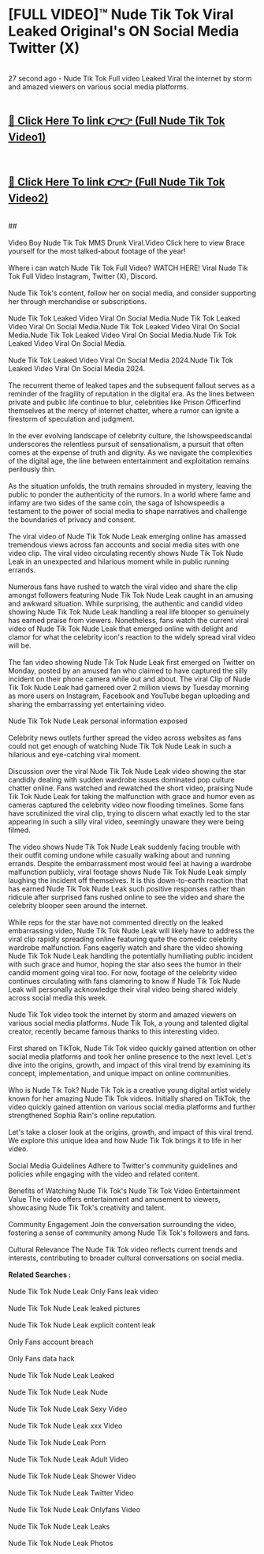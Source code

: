# [FULL VIDEO]™ Nude Tik Tok Viral Leaked Original's ON Social Media Twitter (X) <br>
<br>
27 second ago - Nude Tik Tok Full video Leaked Viral the internet by storm and amazed viewers on various social media platforms.<br>

 <br>

##  <a href="https://play.123hd.live?title=Full Nude_Tik_Tok&ref=git">🔴 Click Here To link 👉👉 (Full Nude Tik Tok Video1)</a><br>
  <br>

##  <a href="https://play.123hd.live?title=Full Nude_Tik_Tok&ref=git">🔴 Click Here To link 👉👉 (Full Nude Tik Tok Video2)</a><br>
  <br>
  ##


  <br>

  <br>
Video Boy Nude Tik Tok MMS Drunk Viral.Video Click here to view Brace yourself for the most talked-about footage of the year!
<br><br>
Where i can watch Nude Tik Tok Full Video? WATCH HERE! Viral Nude Tik Tok Full Video Instagram, Twitter (X), Discord.
<br><br>
Nude Tik Tok's content, follow her on social media, and consider supporting her through merchandise or subscriptions.
<br><br>
Nude Tik Tok Leaked Video Viral On Social Media.Nude Tik Tok Leaked Video Viral On Social Media.Nude Tik Tok Leaked Video Viral On Social Media.Nude Tik Tok Leaked Video Viral On Social Media.Nude Tik Tok Leaked Video Viral On Social Media.
<br><br>
Nude Tik Tok Leaked Video Viral On Social Media 2024.Nude Tik Tok Leaked Video Viral On Social Media 2024.
<br><br>
The recurrent theme of leaked tapes and the subsequent fallout serves as a reminder of the fragility of reputation in the digital era. As the lines between private and public life continue to blur, celebrities like Prison Officerfind themselves at the mercy of internet chatter, where a rumor can ignite a firestorm of speculation and judgment.
<br><br>
In the ever evolving landscape of celebrity culture, the Ishowspeedscandal underscores the relentless pursuit of sensationalism, a pursuit that often comes at the expense of truth and dignity. As we navigate the complexities of the digital age, the line between entertainment and exploitation remains perilously thin.
<br><br>
As the situation unfolds, the truth remains shrouded in mystery, leaving the public to ponder the authenticity of the rumors. In a world where fame and infamy are two sides of the same coin, the saga of Ishowspeedis a testament to the power of social media to shape narratives and challenge the boundaries of privacy and consent.
<br><br>
The viral video of Nude Tik Tok Nude Leak emerging online has amassed tremendous views across fan accounts and social media sites with one video clip. The viral video circulating recently shows Nude Tik Tok Nude Leak in an unexpected and hilarious moment while in public running errands.
<br><br>
Numerous fans have rushed to watch the viral video and share the clip amongst followers featuring Nude Tik Tok Nude Leak caught in an amusing and awkward situation. While surprising, the authentic and candid video showing Nude Tik Tok Nude Leak handling a real life blooper so genuinely has earned praise from viewers. Nonetheless, fans watch the current viral video of Nude Tik Tok Nude Leak that emerged online with delight and clamor for what the celebrity icon's reaction to the widely spread viral video will be.
<br><br>
The fan video showing Nude Tik Tok Nude Leak first emerged on Twitter on Monday, posted by an amused fan who claimed to have captured the silly incident on their phone camera while out and about. The viral Clip of Nude Tik Tok Nude Leak had garnered over 2 million views by Tuesday morning as more users on Instagram, Facebook and YouTube began uploading and sharing the embarrassing yet entertaining video.
<br><br>
Nude Tik Tok Nude Leak personal information exposed
<br><br>
Celebrity news outlets further spread the video across websites as fans could not get enough of watching Nude Tik Tok Nude Leak in such a hilarious and eye-catching viral moment.
<br><br>
Discussion over the viral Nude Tik Tok Nude Leak video showing the star candidly dealing with sudden wardrobe issues dominated pop culture chatter online. Fans watched and rewatched the short video, praising Nude Tik Tok Nude Leak for taking the malfunction with grace and humor even as cameras captured the celebrity video now flooding timelines. Some fans have scrutinized the viral clip, trying to discern what exactly led to the star appearing in such a silly viral video, seemingly unaware they were being filmed.
<br><br>
The video shows Nude Tik Tok Nude Leak suddenly facing trouble with their outfit coming undone while casually walking about and running errands. Despite the embarrassment most would feel at having a wardrobe malfunction publicly, viral footage shows Nude Tik Tok Nude Leak simply laughing the incident off themselves. It is this down-to-earth reaction that has earned Nude Tik Tok Nude Leak such positive responses rather than ridicule after surprised fans rushed online to see the video and share the celebrity blooper seen around the internet.
<br><br>
While reps for the star have not commented directly on the leaked embarrassing video, Nude Tik Tok Nude Leak will likely have to address the viral clip rapidly spreading online featuring quite the comedic celebrity wardrobe malfunction. Fans eagerly watch and share the video showing Nude Tik Tok Nude Leak handling the potentially humiliating public incident with such grace and humor, hoping the star also sees the humor in their candid moment going viral too. For now, footage of the celebrity video continues circulating with fans clamoring to know if Nude Tik Tok Nude Leak will personally acknowledge their viral video being shared widely across social media this week.
<br><br>
Nude Tik Tok video took the internet by storm and amazed viewers on various social media platforms. Nude Tik Tok, a young and talented digital creator, recently became famous thanks to this interesting video.
<br><br>
First shared on TikTok, Nude Tik Tok video quickly gained attention on other social media platforms and took her online presence to the next level. Let's dive into the origins, growth, and impact of this viral trend by examining its concept, implementation, and unique impact on online communities.
<br><br>
Who is Nude Tik Tok? Nude Tik Tok is a creative young digital artist widely known for her amazing Nude Tik Tok videos. Initially shared on TikTok, the video quickly gained attention on various social media platforms and further strengthened Sophia Rain's online reputation.
<br><br>
Let's take a closer look at the origins, growth, and impact of this viral trend. We explore this unique idea and how Nude Tik Tok brings it to life in her video.
<br><br>
Social Media Guidelines Adhere to Twitter's community guidelines and policies while engaging with the video and related content.
<br><br>
Benefits of Watching Nude Tik Tok's Nude Tik Tok Video Entertainment Value The video offers entertainment and amusement to viewers, showcasing Nude Tik Tok's creativity and talent.
<br><br>
Community Engagement Join the conversation surrounding the video, fostering a sense of community among Nude Tik Tok's followers and fans.
<br><br>
Cultural Relevance The Nude Tik Tok video reflects current trends and interests, contributing to broader cultural conversations on social media.
<br><br>
<strong>Related Searches :</strong>
<br><br>
Nude Tik Tok Nude Leak Only Fans leak video
<br><br>
Nude Tik Tok Nude Leak leaked pictures
<br><br>
Nude Tik Tok Nude Leak explicit content leak
<br><br>
Only Fans account breach
<br><br>
Only Fans data hack
<br><br>
Nude Tik Tok Nude Leak Leaked
<br><br>
Nude Tik Tok Nude Leak Nude
<br><br>
Nude Tik Tok Nude Leak Sexy Video
<br><br>
Nude Tik Tok Nude Leak xxx Video
<br><br>
Nude Tik Tok Nude Leak Porn
<br><br>
Nude Tik Tok Nude Leak Adult Video
<br><br>
Nude Tik Tok Nude Leak Shower Video
<br><br>
Nude Tik Tok Nude Leak Twitter Video
<br><br>
Nude Tik Tok Nude Leak Onlyfans Video
<br><br>
Nude Tik Tok Nude Leak Leaks
<br><br>
Nude Tik Tok Nude Leak Photos